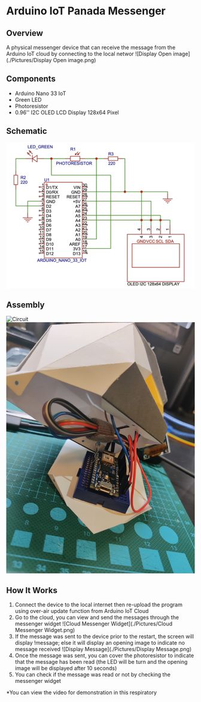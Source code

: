 # Arduino IoT Panada Messenger 
## Overview

A physical messenger device that can receive the message from the Arduino IoT cloud by connecting to the local networ
![Display Open image](./Pictures/Display Open image.png)

## Components

- Arduino Nano 33 IoT 
- Green LED 
- Photoresistor 
- 0.96'' I2C OLED LCD Display 128x64 Pixel

## Schematic
![Schematic](./Pictures/Schematic.png)


## Assembly
![Circuit](./Pictures/Circuit.png)
![Assembly](./Pictures/Assembly.png)

## How It Works

1. Connect the device to the local internet then re-upload the program using over-air update function from Arduino IoT Cloud 
2. Go to the cloud, you can view and send the messages through the messenger widget
![Cloud Messenger Widget](./Pictures/Cloud Messenger Widget.png)
3. If the message was sent to the device prior to the restart, the screen will display !message; else it will display an opening image to indicate no message received
![Display Message](./Pictures/Display Message.png)
4. Once the message was sent, you can cover the photoresistor to indicate that the message has been read (the LED will be turn and the opening image will be displayed after 10 seconds)
5. You can check if the message was read or not by checking the messenger widget 

\*You can view the video for demonstration in this respiratory


